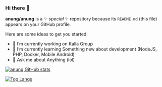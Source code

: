 ### Hi there 👋

**anung/anung** is a ✨ _special_ ✨ repository because its `README.md` (this file) appears on your GitHub profile.

Here are some ideas to get you started:

- 🔭 I’m currently working on Kalla Group
- 🌱 I’m currently learning Something new about development (NodeJS, PHP, Docker, Mobile Android)
- 💬 Ask me about Anything (lol)

[![anung GitHub stats](https://github-readme-stats.vercel.app/api?username=anung&count_private=true&theme=light&show_icons=true&include_all_commits=true)](https://github.com/anuraghazra/github-readme-stats)

[![Top Langs](https://github-readme-stats.vercel.app/api/top-langs/?username=anung&theme=light)](https://github.com/anung)
